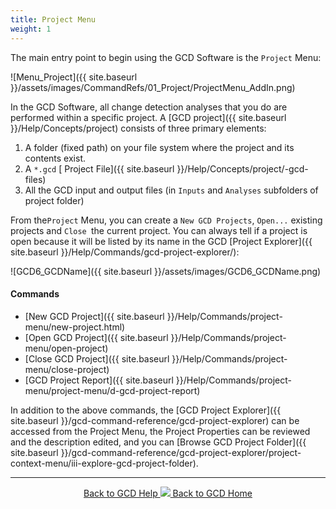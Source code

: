 ```yaml
---
title: Project Menu
weight: 1
---
```


The main entry point to begin using the GCD Software is the `Project` Menu:

![Menu_Project]({{ site.baseurl }}/assets/images/CommandRefs/01_Project/ProjectMenu_AddIn.png)


In the GCD Software, all change detection analyses that you do are performed within a specific project. A [GCD project]({{ site.baseurl }}/Help/Concepts/project) consists of three primary elements:

1. A folder (fixed path) on your file system where the project and its contents exist.
2. A `*.gcd` [ Project File]({{ site.baseurl }}/Help/Concepts/project/-gcd-files)
3. All the GCD input and output files (in `Inputs` and `Analyses` subfolders of project folder)

From the`Project` Menu, you can create a `New GCD Projects`, `Open...` existing projects and `Close `the current project. You can always tell if a project is open because it will be listed by its name in the GCD [Project Explorer]({{ site.baseurl }}/Help/Commands/gcd-project-explorer/):

![GCD6_GCDName]({{ site.baseurl }}/assets/images/GCD6_GCDName.png)

#### Commands

- [New GCD Project]({{ site.baseurl }}/Help/Commands/project-menu/new-project.html)
- [Open GCD Project]({{ site.baseurl }}/Help/Commands/project-menu/open-project)
- [Close GCD Project]({{ site.baseurl }}/Help/Commands/project-menu/close-project)
- [GCD Project Report]({{ site.baseurl }}/Help/Commands/project-menu/project-menu/d-gcd-project-report)

In addition to the above commands, the [GCD Project Explorer]({{ site.baseurl }}/gcd-command-reference/gcd-project-explorer) can be accessed from the Project Menu, the Project Properties can be reviewed and the description edited, and you can [Browse GCD Project Folder]({{ site.baseurl }}/gcd-command-reference/gcd-project-explorer/project-context-menu/iii-explore-gcd-project-folder).

------
<div align="center">
	<a class="hollow button" href="{{ site.baseurl }}/Help"><i class="fa fa-chevron-circle-left"></i>  Back to GCD Help </a>  
	<a class="hollow button" href="{{ site.baseurl }}/"><img src="{{ site.baseurl}}/assets/images/icons/GCDAddIn.png">  Back to GCD Home </a>  
</div>